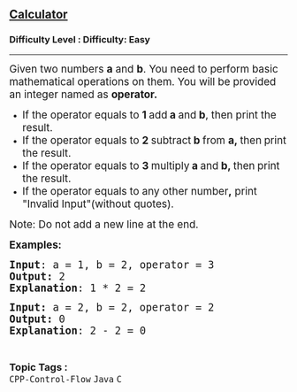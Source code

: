 <h2><a href="https://www.geeksforgeeks.org/problems/calculator--172632/1?page=1&category=Java&difficulty=Easy&sortBy=submissions">Calculator</a></h2><h3>Difficulty Level : Difficulty: Easy</h3><hr><div class="problems_problem_content__Xm_eO"><p><span style="font-size: 14pt;">Given two numbers&nbsp;<strong>a</strong>&nbsp;and&nbsp;<strong>b</strong>. You need to perform basic mathematical operations on them. You will be provided an integer named as <strong>operator. </strong></span></p>
<ul>
<li><span style="font-size: 14pt;">If the operator equals to <strong>1&nbsp;</strong>add<strong>&nbsp;a&nbsp;</strong>and<strong>&nbsp;b</strong>, then print the result.</span></li>
<li><span style="font-size: 14pt;">If the operator equals to <strong>2&nbsp;</strong>subtract<strong>&nbsp;b&nbsp;</strong>from&nbsp;<strong>a,&nbsp;</strong>then<strong>&nbsp;</strong>print the result.</span></li>
<li><span style="font-size: 14pt;">If the operator equals to <strong>3&nbsp;</strong>multiply<strong>&nbsp;a&nbsp;</strong>and<strong>&nbsp;b,&nbsp;</strong>then<strong>&nbsp;</strong>print the result.</span></li>
<li><span style="font-size: 14pt;">If the operator equals to any other number<strong>,</strong> print "Invalid Input"(without quotes).</span></li>
</ul>
<p><span style="font-size: 14pt;">Note: Do not add a new line at the end.</span></p>
<p><span style="font-size: 14pt;"><strong>Examples:</strong></span></p>
<pre><span style="font-size: 14pt;"><strong>Input</strong>: a = 1, b = 2, operator = 3
<strong>Output:</strong> 2
<strong>Explanation</strong>: 1 * 2 = 2</span></pre>
<pre><span style="font-size: 14pt;"><strong>Input: </strong>a = 2, b = 2, operator = 2
<strong>Output: </strong>0
<strong>Explanation</strong>: 2 - 2 = 0</span></pre></div><br><p><span style=font-size:18px><strong>Topic Tags : </strong><br><code>CPP-Control-Flow</code>&nbsp;<code>Java</code>&nbsp;<code>C</code>&nbsp;